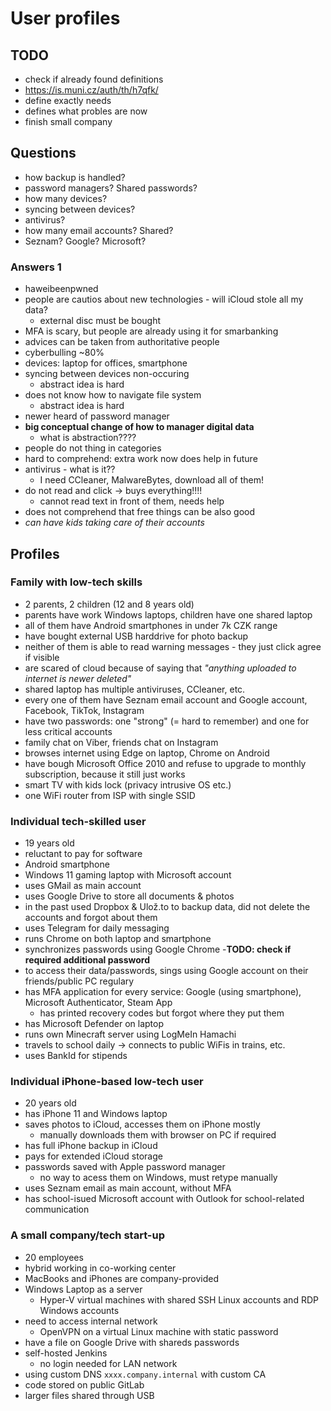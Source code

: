# User profiles

## TODO
- check if already found definitions
- https://is.muni.cz/auth/th/h7qfk/
- define exactly needs
- defines what probles are now
- finish small company

## Questions

- how backup is handled?
- password managers? Shared passwords?
- how many devices?
- syncing between devices?
- antivirus?
- how many email accounts? Shared?
- Seznam? Google? Microsoft?

### Answers 1

- haweibeenpwned
- people are cautios about new technologies - will iCloud stole all my data?
  - external disc must be bought
- MFA is scary, but people are already using it for smarbanking
- advices can be taken from authoritative people
- cyberbulling \~80%
- devices: laptop for offices, smartphone
- syncing between devices non-occuring
  - abstract idea is hard
- does not know how to navigate file system
  - abstract idea is hard
- newer heard of password manager
- **big conceptual change of how to manager digital data**
  - what is abstraction????
- people do not thing in categories
- hard to comprehend: extra work now does help in future
- antivirus - what is it??
  - I need CCleaner, MalwareBytes, download all of them!
- do not read and click -> buys everything!!!!
  - cannot read text in front of them, needs help
- does not comprehend that free things can be also good
- *can have kids taking care of their accounts*

## Profiles

### Family with low-tech skills

- 2 parents, 2 children (12 and 8 years old)
- parents have work Windows laptops, children have one shared laptop
- all of them have Android smartphones in under 7k CZK range
- have bought external USB harddrive for photo backup
- neither of them is able to read warning messages - they just click agree if visible
- are scared of cloud because of saying that _"anything uploaded to internet is newer deleted"_
- shared laptop has multiple antiviruses, CCleaner, etc.
- every one of them have Seznam email account and Google account, Facebook, TikTok, Instagram
- have two passwords: one "strong" (= hard to remember) and one for less critical accounts
- family chat on Viber, friends chat on Instagram
- browses internet using Edge on laptop, Chrome on Android
- have bough Microsoft Office 2010 and refuse to upgrade to monthly subscription, because it still just works
- smart TV with kids lock (privacy intrusive OS etc.)
- one WiFi router from ISP with single SSID

### Individual tech-skilled user

- 19 years old
- reluctant to pay for software
- Android smartphone
- Windows 11 gaming laptop with Microsoft account
- uses GMail as main account
- uses Google Drive to store all documents & photos
- in the past used Dropbox & Ulož.to to backup data, did not delete the accounts and forgot about them
- uses Telegram for daily messaging
- runs Chrome on both laptop and smartphone
- synchronizes passwords using Google Chrome -**TODO: check if required additional password**
- to access their data/passwords, sings using Google account on their friends/public PC regulary
- has MFA application for every service: Google (using smartphone), Microsoft Authenticator, Steam App
  - has printed recovery codes but forgot where they put them
- has Microsoft Defender on laptop
- runs own Minecraft server using LogMeIn Hamachi
- travels to school daily -> connects to public WiFis in trains, etc.
- uses BankId for stipends

### Individual iPhone-based low-tech user

- 20 years old
- has iPhone 11 and Windows laptop
- saves photos to iCloud, accesses them on iPhone mostly
  - manually downloads them with browser on PC if required
- has full iPhone backup in iCloud
- pays for extended iCloud storage
- passwords saved with Apple password manager
  - no way to acess them on Windows, must retype manually 
- uses Seznam email as main account, without MFA
- has school-isued Microsoft account with Outlook for school-related communication

### A small company/tech start-up

- 20 employees
- hybrid working in co-working center
- MacBooks and iPhones are company-provided
- Windows Laptop as a server
  - Hyper-V virtual machines with shared SSH Linux accounts and RDP Windows accounts
- need to access internal network
  - OpenVPN on a virtual Linux machine with static password
- have a file on Google Drive with shareds passwords
- self-hosted Jenkins
  - no login needed for LAN network
- using custom DNS `xxxx.company.internal` with custom CA
- code stored on public GitLab
- larger files shared through USB
